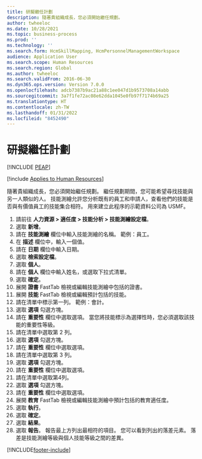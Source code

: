 ```yaml
---
title: 研擬繼任計劃
description: 隨著貴組織成長，您必須開始繼任規劃。
author: twheeloc
ms.date: 10/28/2021
ms.topic: business-process
ms.prod: ''
ms.technology: ''
ms.search.form: HcmSkillMapping, HcmPersonnelManagementWorkspace
audience: Application User
ms.search.scope: Human Resources
ms.search.region: Global
ms.author: twheeloc
ms.search.validFrom: 2016-06-30
ms.dyn365.ops.version: Version 7.0.0
ms.openlocfilehash: adcb7387b9ac21a88c1ee047d1b9573708a14abb
ms.sourcegitcommit: 3a7f1fe72ac08e62dda1045e0fb97f7174b69a25
ms.translationtype: HT
ms.contentlocale: zh-TW
ms.lasthandoff: 01/31/2022
ms.locfileid: "8452490"
---
```

# <a name="develop-a-succession-plan"></a>研擬繼任計劃


[!INCLUDE [PEAP](../includes/peap-1.md)]

[!include [Applies to Human Resources](../includes/applies-to-hr.md)]

隨著貴組織成長，您必須開始繼任規劃。 繼任規劃期間，您可能希望尋找技能與另一人類似的人。 技能測繪允許您分析既有的員工和申請人，查看他們的技能是否與有價值員工的技能集合相符。 用來建立此程序的示範資料公司為 USMF。

1. 請前往 **人力資源 > 適任度 > 技能分析 > 技能測繪設定檔**。
2. 選取 **新增**。
3. 請在 **技能測繪** 欄位中輸入技能測繪的名稱。 範例：員工。
4. 在 **描述** 欄位中，輸入一個值。
5. 請在 **日期** 欄位中輸入日期。
6. 選取 **檢索設定檔**。
7. 選取 **個人**。
8. 請在 **個人** 欄位中輸入姓名，或選取下拉式清單。
9. 選取 **確定**。
10. 展開 **證書** FastTab 檢視或編輯技能測繪中包括的證書。
11. 展開 **技能** FastTab 檢視或編輯預計包括的技能。
12. 請在清單中標示第一列。 範例：會計。
13. 選取 **選項** 勾選方塊。
14. 請在 **重要性** 欄位中選取選項。 當您將技能標示為選擇性時，您必須選取該技能的重要性等級。  
15. 請在清單中選取第 2 列。
16. 選取 **選項** 勾選方塊。
17. 請在 **重要性** 欄位中選取選項。
18. 請在清單中選取第 3 列。
19. 選取 **選項** 勾選方塊。
20. 請在 **重要性** 欄位中選取選項。
21. 請在清單中選取第4列。
22. 選取 **選項** 勾選方塊。
23. 請在 **重要性** 欄位中選取選項。
24. 展開 **教育** FastTab 檢視或編輯技能測繪中預計包括的教育適任度。
25. 選取 **執行**。
26. 選取 **確定**。
27. 選取 **結果**。
28. 選取 **報告**。 報告最上方列出最相符的項目。 您可以看到列出的落差元素。 落差是技能測繪等級與個人技能等級之間的差異。  



[!INCLUDE[footer-include](../includes/footer-banner.md)]
